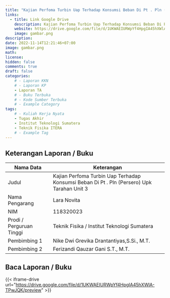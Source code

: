 ```yaml
---
title: "Kajian Perfoma Turbin Uap Terhadap Konsumsi Beban Di Pt . Pln (Persero) Upk Tarahan Unit 3"
links:
  - title: Link Google Drive
    description: Kajian Perfoma Turbin Uap Terhadap Konsumsi Beban Di Pt . Pln (Persero) Upk Tarahan Unit 3
    website: https://drive.google.com/file/d/1UKWAEIURWpYf4HpgIA45hXWlA-TPwJQK?usp=share_link
    image: gambar.png
description: 
date: 2022-11-14T12:21:46+07:00
image: gambar.png
math: 
license: 
hidden: false
comments: true
draft: false
categories:
    # - Laporan KKN
    # - Laporan KP
    - Laporan TA
    # - Buku Terbuka
    # - Kode Sumber Terbuka
    # - Example Category
tags:
    # - Kuliah Kerja Nyata
    - Tugas Akhir
    - Institut Teknologi Sumatera
    - Teknik Fisika ITERA
    # - Example Tag
---
```


<!-- format penulisan rincian laporan (repo) -->
## Keterangan Laporan / Buku
| Nama Data                     | Keterangan                                  |
| ----------------------------- | ------------------------------------------- |
| Judul                         | Kajian Perfoma Turbin Uap Terhadap Konsumsi Beban Di Pt . Pln (Persero) Upk Tarahan Unit 3 |
| Nama Pengarang                | Lara Novita |
| NIM                           | 118320023 |
| Prodi / Perguruan Tinggi      | Teknik Fisika / Institut Teknologi Sumatera |
| Pembimbing 1                  | Nike Dwi Grevika Drantantiyas,S.Si., M.T. |
| Pembimbing 2                  | Ferizandi Qauzar Gani S.T., M.T. |

## Baca Laporan / Buku
{{< iframe-drive url="https://drive.google.com/file/d/1UKWAEIURWpYf4HpgIA45hXWlA-TPwJQK/preview" >}}


<!-- {{< youtube oO5k-0QpxTk >}} -->
<!-- {{< pdf url="https://drive.google.com/file/d/1n9vA6F59hplkeXEkXU3c8O2Fttf88-sx/preview" fileName="nama file saya">}}
{{< iframe-drive url="https://drive.google.com/file/d/1n9vA6F59hplkeXEkXU3c8O2Fttf88-sx/preview" >}} -->